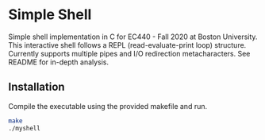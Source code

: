 # Simple Shell

Simple shell implementation in C for EC440 - Fall 2020 at Boston University. This interactive shell follows a REPL (read-evaluate-print loop) structure. Currently supports multiple pipes and I/O redirection metacharacters. See README for in-depth analysis.

## Installation

Compile the executable using the provided makefile and run.

```bash
make
./myshell
```
